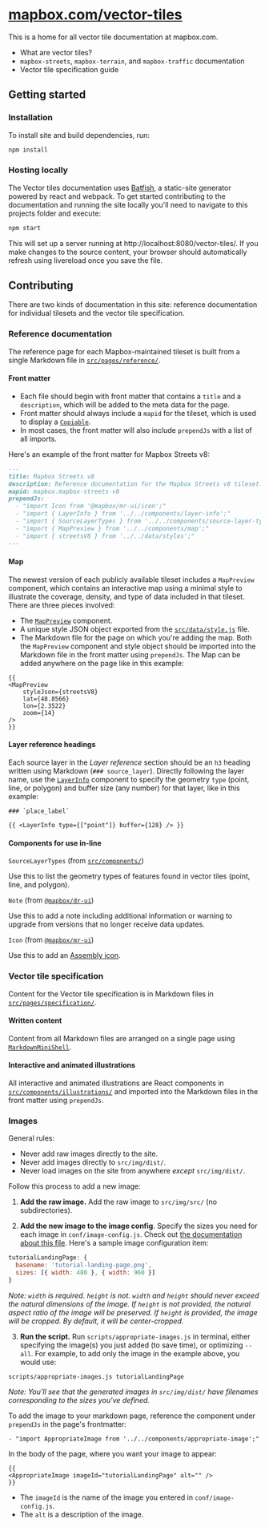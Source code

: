 # [mapbox.com/vector-tiles](https://mapbox.com/vector-tiles)

This is a home for all vector tile documentation at mapbox.com.

* What are vector tiles?
* `mapbox-streets`, `mapbox-terrain`, and `mapbox-traffic` documentation
* Vector tile specification guide

## Getting started

### Installation

To install site and build dependencies, run:

```sh
npm install
```

### Hosting locally

The Vector tiles documentation uses [Batfish](https://github.com/mapbox/batfish), a static-site generator powered by react and webpack. To get started contributing to the documentation and running the site locally you'll need to navigate to this projects folder and execute:

```sh
npm start
```

This will set up a server running at http://localhost:8080/vector-tiles/. If you make changes to the source content, your browser should automatically refresh using livereload once you save the file.

## Contributing

There are two kinds of documentation in this site: reference documentation for individual tilesets and the vector tile specification.

### Reference documentation

The reference page for each Mapbox-maintained tileset is built from a single Markdown file in [`src/pages/reference/`](./src/pages/reference/). 

#### Front matter

- Each file should begin with front matter that contains a `title` and a `description`, which will be added to the meta data for the page.
- Front matter should always include a `mapid` for the tileset, which is used to display a [`Copiable`](https://mapbox.github.io/mr-ui/#copiable).
- In most cases, the front matter will also include `prependJs` with a list of all imports.

Here's an example of the front matter for Mapbox Streets v8:

```md
---
title: Mapbox Streets v8
description: Reference documentation for the Mapbox Streets v8 tileset.
mapid: mapbox.mapbox-streets-v8
prependJs: 
  - "import Icon from '@mapbox/mr-ui/icon';"
  - "import { LayerInfo } from '../../components/layer-info';"
  - "import { SourceLayerTypes } from '../../components/source-layer-types';"
  - "import { MapPreview } from '../../components/map';"
  - "import { streetsV8 } from '../../data/styles';"
---
```

#### Map

The newest version of each publicly available tileset includes a `MapPreview` component, which contains an interactive map using a minimal style to illustrate the coverage, density, and type of data included in that tileset. There are three pieces involved:

- The [`MapPreview`](./src/components/map.js) component.
- A unique style JSON object exported from the [`src/data/style.js`](./src/data/style.js) file. 
- The Markdown file for the page on which you're adding the map. Both the `MapPreview` component and style object should be imported into the Markdown file in the front matter using `prependJs`. The Map can be added anywhere on the page like in this example: 

```
{{ 
<MapPreview 
    styleJson={streetsV8}
    lat={48.8566}
    lon={2.3522}
    zoom={14}
/> 
}}
```

#### Layer reference headings

Each source layer in the _Layer reference_ section should be an `h3` heading written using Markdown (`### source_layer`). Directly following the layer name, use the [`LayerInfo`](./src/components/layer-info.js) component to specify the geometry `type` (point, line, or polygon) and buffer size (any number) for that layer, like in this example:

```
### `place_label`

{{ <LayerInfo type={["point"]} buffer={128} /> }}
```

#### Components for use in-line

`SourceLayerTypes` (from [`src/components/`](./src/components/))

Use this to list the geometry types of features found in vector tiles (point, line, and polygon).

`Note` (from [`@mapbox/dr-ui`](https://github.com/mapbox/dr-ui))

Use this to add a note including additional information or warning to upgrade from versions that no longer receive data updates. 

`Icon` (from [`@mapbox/mr-ui`](https://mapbox.github.io/mr-ui/))

Use this to add an [Assembly icon](https://labs.mapbox.com/assembly/icons).


### Vector tile specification

Content for the Vector tile specification is in Markdown files in [`src/pages/specification/`](./src/pages/specification/). 

#### Written content

Content from all Markdown files are arranged on a single page using [`MarkdownMiniShell`](./src/components/markdown-mini-shell.js).

#### Interactive and animated illustrations

All interactive and animated illustrations are React components in [`src/components/illustrations/`](./src/components/illustrations/) and imported into the Markdown files in the front matter using `prependJs`.

### Images

General rules:
- Never add raw images directly to the site.
- Never add images directly to `src/img/dist/`.
- Never load images on the site from anywhere *except* `src/img/dist/`.

Follow this process to add a new image:

1. **Add the raw image.** Add the raw image to `src/img/src/` (no subdirectories).

2. **Add the new image to the image config**. Specify the sizes you need for each image in `conf/image-config.js`. Check out [the documentation about this file](https://github.com/mapbox/appropriate-images#image-configuration). Here's a sample image configuration item:

```js
tutorialLandingPage: {
  basename: 'tutorial-landing-page.png',
  sizes: [{ width: 480 }, { width: 960 }]
}
```

*Note: `width` is required. `height` is not. `width` and `height` should never exceed the natural dimensions of the image. If `height` is not provided, the natural aspect ratio of the image will be preserved. If `height` is provided, the image will be cropped. By default, it will be center-cropped.*

3. **Run the script.** Run `scripts/appropriate-images.js` in terminal, either specifying the image(s) you just added (to save time), or optimizing `--all`. For example, to add only the image in the example above, you would use:

```
scripts/appropriate-images.js tutorialLandingPage
```

*Note: You'll see that the generated images in `src/img/dist/` have filenames corresponding to the sizes you've defined.*


To add the image to your markdown page, reference the component under `prependJs` in the page's frontmatter:

```
- "import AppropriateImage from '../../components/appropriate-image';"
```

In the body of the page, where you want your image to appear:

```
{{
<AppropriateImage imageId="tutorialLandingPage" alt="" />
}}
```

* The `imageId` is the name of the image you entered in `conf/image-config.js`.
* The `alt` is a description of the image.
